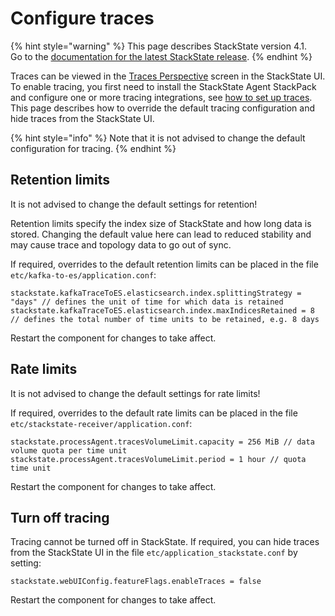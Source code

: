 # Configure traces

{% hint style="warning" %}
This page describes StackState version 4.1.  
Go to the [documentation for the latest StackState release](https://docs.stackstate.com/).
{% endhint %}

Traces can be viewed in the [Traces Perspective](../../use/views/traces_perspective.md) screen in the StackState UI. To enable tracing, you first need to install the StackState Agent StackPack and configure one or more tracing integrations, see [how to set up traces](how_to_setup_traces.md). This page describes how to override the default tracing configuration and hide traces from the StackState UI.

{% hint style="info" %}
Note that it is not advised to change the default configuration for tracing.
{% endhint %}

## Retention limits

It is not advised to change the default settings for retention!

Retention limits specify the index size of StackState and how long data is stored. Changing the default value here can lead to reduced stability and may cause trace and topology data to go out of sync.

If required, overrides to the default retention limits can be placed in the file `etc/kafka-to-es/application.conf`:

```text
stackstate.kafkaTraceToES.elasticsearch.index.splittingStrategy = "days" // defines the unit of time for which data is retained
stackstate.kafkaTraceToES.elasticsearch.index.maxIndicesRetained = 8 // defines the total number of time units to be retained, e.g. 8 days
```

Restart the component for changes to take affect.

## Rate limits

It is not advised to change the default settings for rate limits!

If required, overrides to the default rate limits can be placed in the file `etc/stackstate-receiver/application.conf`:

```text
stackstate.processAgent.tracesVolumeLimit.capacity = 256 MiB // data volume quota per time unit
stackstate.processAgent.tracesVolumeLimit.period = 1 hour // quota time unit
```

Restart the component for changes to take affect.

## Turn off tracing

Tracing cannot be turned off in StackState. If required, you can hide traces from the StackState UI in the file `etc/application_stackstate.conf` by setting:

```text
stackstate.webUIConfig.featureFlags.enableTraces = false
```

Restart the component for changes to take affect.

